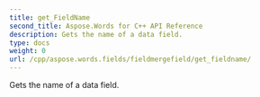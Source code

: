 ```yaml
---
title: get_FieldName
second_title: Aspose.Words for C++ API Reference
description: Gets the name of a data field. 
type: docs
weight: 0
url: /cpp/aspose.words.fields/fieldmergefield/get_fieldname/
---
```


Gets the name of a data field. 

